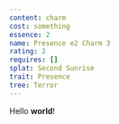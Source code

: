 ```yaml
---
content: charm
cost: something
essence: 2
name: Presence e2 Charm 3
rating: 2
requires: []
splat: Second Sunrise
trait: Presence
tree: Terror
---
```


Hello **world**!
